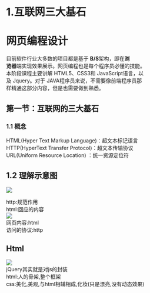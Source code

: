 # 1.互联网三大基石

<a name="984eb05e"></a>
# 网页编程设计
目前软件行业大多数的项目都是基于 **B/S**架构，即在**浏**<br />**览器**端实现效果展示。网页编程也是每个程序员必懂的技能。<br />本阶段课程主要讲解 HTML5、CSS3和 JavaScript语言，以<br />及 Jquery。对于 JAVA程序员来说，不需要像前端程序员那<br />样精通这部分内容，但是也需要做到熟悉。

<a name="ba08919a"></a>
## 第一节：互联网的三大基石

<a name="48cd3496"></a>
### 1.1 概念
HTML(Hyper Text Markup Language)：超文本标记语言<br />HTTP(HyperText Transfer Protocol)：超文本传输协议<br />URL(Uniform Resource Location) ：统一资源定位符
<a name="65351c20"></a>
## 1.2 理解示意图

![](https://cdn.nlark.com/yuque/0/2019/png/349894/1561980692169-10bcffa7-e0a6-427c-af85-057c167286a3.png#align=left&display=inline&height=406&originHeight=624&originWidth=1536&status=done&width=1000)


http:规范作用<br />html:回应的内容<br />![](https://cdn.nlark.com/yuque/0/2019/png/349894/1561980692225-c36034ad-9a9a-407e-843a-14e42f90c3cd.png#align=left&display=inline&height=117&originHeight=78&originWidth=526&status=done&width=789)<br />网页内容:html<br />访问的协议:http


<a name="Html"></a>
## Html
![](https://cdn.nlark.com/yuque/0/2019/png/349894/1561980692307-839681ad-1855-424f-baf0-ea8edf2469a8.png#align=left&display=inline&height=670&originHeight=656&originWidth=869&status=done&width=887)<br />jQuery其实就是对js的封装<br />html:人的骨架,整个框架<br />css:美化,美观,与html相辅相成,化妆(只是漂亮,没有动态效果)

